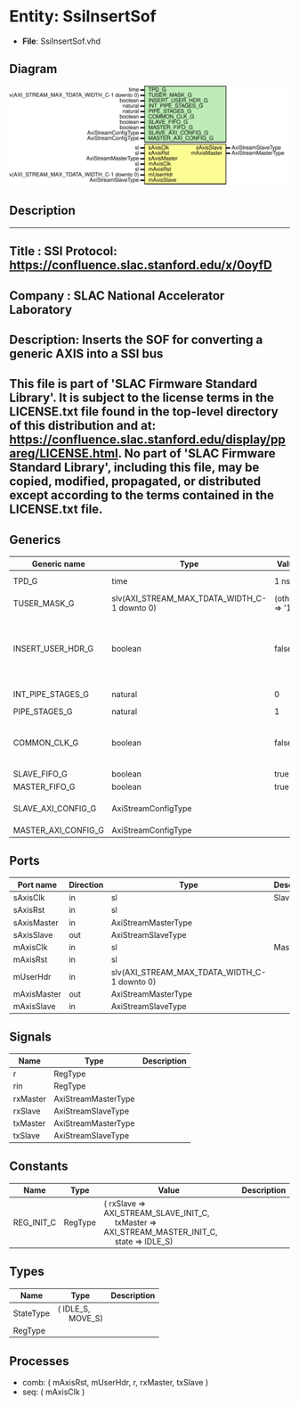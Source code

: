 # Entity: SsiInsertSof

- **File**: SsiInsertSof.vhd
## Diagram

![Diagram](SsiInsertSof.svg "Diagram")
## Description

-----------------------------------------------------------------------------
 Title      : SSI Protocol: https://confluence.slac.stanford.edu/x/0oyfD
-----------------------------------------------------------------------------
 Company    : SLAC National Accelerator Laboratory
-----------------------------------------------------------------------------
 Description: Inserts the SOF for converting a generic AXIS into a SSI bus
-----------------------------------------------------------------------------
 This file is part of 'SLAC Firmware Standard Library'.
 It is subject to the license terms in the LICENSE.txt file found in the
 top-level directory of this distribution and at:
    https://confluence.slac.stanford.edu/display/ppareg/LICENSE.html.
 No part of 'SLAC Firmware Standard Library', including this file,
 may be copied, modified, propagated, or distributed except according to
 the terms contained in the LICENSE.txt file.
-----------------------------------------------------------------------------
## Generics

| Generic name        | Type                                         | Value           | Description                                                                 |
| ------------------- | -------------------------------------------- | --------------- | --------------------------------------------------------------------------- |
| TPD_G               | time                                         | 1 ns            | General Configurations                                                      |
| TUSER_MASK_G        | slv(AXI_STREAM_MAX_TDATA_WIDTH_C-1 downto 0) | (others => '1') |  '1' = masked off bit                                                       |
| INSERT_USER_HDR_G   | boolean                                      | false           |  If True the module adds one user header word (mUserHdr = user header data) |
| INT_PIPE_STAGES_G   | natural                                      | 0               | FIFO configurations                                                         |
| PIPE_STAGES_G       | natural                                      | 1               |                                                                             |
| COMMON_CLK_G        | boolean                                      | false           |  True if sAxisClk and mAxisClk are the same clock                           |
| SLAVE_FIFO_G        | boolean                                      | true            |                                                                             |
| MASTER_FIFO_G       | boolean                                      | true            |                                                                             |
| SLAVE_AXI_CONFIG_G  | AxiStreamConfigType                          |                 | AXI Stream Port Configurations                                              |
| MASTER_AXI_CONFIG_G | AxiStreamConfigType                          |                 |                                                                             |
## Ports

| Port name   | Direction | Type                                         | Description |
| ----------- | --------- | -------------------------------------------- | ----------- |
| sAxisClk    | in        | sl                                           | Slave Port  |
| sAxisRst    | in        | sl                                           |             |
| sAxisMaster | in        | AxiStreamMasterType                          |             |
| sAxisSlave  | out       | AxiStreamSlaveType                           |             |
| mAxisClk    | in        | sl                                           | Master Port |
| mAxisRst    | in        | sl                                           |             |
| mUserHdr    | in        | slv(AXI_STREAM_MAX_TDATA_WIDTH_C-1 downto 0) |             |
| mAxisMaster | out       | AxiStreamMasterType                          |             |
| mAxisSlave  | in        | AxiStreamSlaveType                           |             |
## Signals

| Name     | Type                | Description |
| -------- | ------------------- | ----------- |
| r        | RegType             |             |
| rin      | RegType             |             |
| rxMaster | AxiStreamMasterType |             |
| rxSlave  | AxiStreamSlaveType  |             |
| txMaster | AxiStreamMasterType |             |
| txSlave  | AxiStreamSlaveType  |             |
## Constants

| Name       | Type    | Value                                                                                                                                                                                       | Description |
| ---------- | ------- | ------------------------------------------------------------------------------------------------------------------------------------------------------------------------------------------- | ----------- |
| REG_INIT_C | RegType |  (       rxSlave  => AXI_STREAM_SLAVE_INIT_C,<br><span style="padding-left:20px">       txMaster => AXI_STREAM_MASTER_INIT_C,<br><span style="padding-left:20px">       state    => IDLE_S) |             |
## Types

| Name      | Type                                                   | Description |
| --------- | ------------------------------------------------------ | ----------- |
| StateType | ( IDLE_S,<br><span style="padding-left:20px"> MOVE_S)  |             |
| RegType   |                                                        |             |
## Processes
- comb: ( mAxisRst, mUserHdr, r, rxMaster, txSlave )
- seq: ( mAxisClk )
